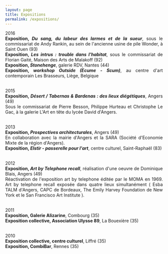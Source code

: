 ```yaml
---
layout: page
title: Expositions
permalink: /expositions/
---
```


<p style="text-align:justify">
2016
<br> <span style="font-weight: bold;">Exposition, <span style="font-style: italic;">Du sang, du labeur des larmes et de la sueur</span></span>, sous le commissariat de Andy Rankin, au sein de l'ancienne usine de pile Wonder, &agrave; Saint Ouen (93)
<br> <span style="font-weight: bold;">Exposition, <span style="font-style: italic;">Les intrus : trouble dans l'habitat</span></span>, sous le commissariat de Florian Gait&eacute;, Maison des Arts de Malakoff (92)
<br> <span style="font-weight: bold;">Exposition, <span style="font-style: italic;">Stonehenge</span></span>, galerie RDV, Nantes (44)
<br> <span style="font-weight: bold;">Exposition, <span style="font-style: italic;">workshop Outside (Ecume - Scum)</span></span>, au centre d'art contemporain Les Brasseurs, Li&egrave;ge, Belgique
</p>

<p style="text-align:justify">
<br />
2015
<br> <span style="font-weight: bold;">Exposition,<span style="font-style: italic;"> D&eacute;sert / Tabernas & Bardenas : des lieux di&eacute;g&eacute;tiques</span></span>, Angers (49)
<br> Sous le commissariat de Pierre Besson, Philippe Hurteau et Christophe Le Gac, &agrave;  la galerie L'Art en t&ecirc;te du lyc&eacute;e David d'Angers.
</p>

<p style="text-align:justify">
<br />
2013
<br> <span style="font-weight: bold;">Exposition,<span style="font-style: italic;"> Prospectives architecturales</span></span>, Angers (49)
<br> En collaboration avec la mairie d'Angers et la SARA (Soci&eacute;t&eacute; d'Economie Mixte de la r&eacute;gion d'Angers).
<br> <span style="font-weight: bold;">Exposition,<span style="font-style: italic;"> Elstir - passerelle pour l'art</span></span>, centre culturel, Saint-Rapha&euml;l (83)
</p>

<p style="text-align:justify">
<br />
2012
<br> <span style="font-weight: bold;">Exposition, <span style="font-style: italic;">Art by Telephone recall</span></span>, r&eacute;alisation d'une oeuvre de Dominique Blais, Angers (49)
<br> R&eacute;activation de l'exposition art by telephone &eacute;dit&eacute;e par le MOMA en 1969. Art by telephone recall expos&eacute;e dans quatre lieux simultan&eacute;ment ( Esba TALM d'Angers, CAPC de Bordeaux, The Emily Harvey Foundation de New York et le San Francisco Art Institute ).
</p>

<p style="text-align:justify">
<br />
2011
<br> <span style="font-weight: bold;">Exposition, Galerie Alizarine</span>, Combourg (35)
<br> <span style="font-weight: bold;">Exposition collective, Association Ulysse 89</span>, La Bouexi&egrave;re (35)
</p>

<p style="text-align:justify">
<br />
2010
<br> <span style="font-weight: bold;">Exposition collective, centre culturel</span>, Liffr&eacute; (35)
<br> <span style="font-weight: bold;">Exposition, CombiBar</span>, Rennes (35)
</p>